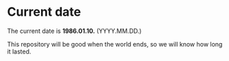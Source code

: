 # Current date

The current date is **1986.01.10.** (YYYY.MM.DD.)

This repository will be good when the world ends, so we will know how long it lasted.